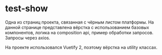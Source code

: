 # test-show

Одна из страниц проекта, связанная с чёрным листом платформы.
На данной странице представлена вёрстка с использованием базовых компонентов, логика на composition api, пример обработки запросов. Запросы через axios.

На проекте использовался Vuetify 2, поэтому вёрстка на utility классах.
